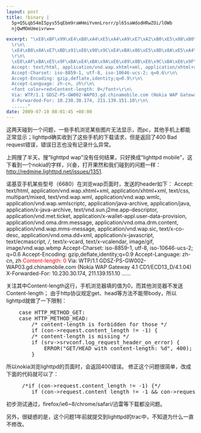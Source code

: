 ```yaml
--- 
layout: post
title: !binary |
  5p+Q5Lqb54mI5pys55qEbm9raWHmiYvmnLrorr/pl65saWdodHRwZOi/lOWb
  njQwMOmUmeivrw==

excerpt: "\xE8\xBF\x99\xE4\xB8\xA4\xE5\xA4\xA9\xE7\xA2\xB0\xE5\x88\xB0\xE4\xB8\x80\xE4\xB8\xAA\xE9\x97\xAE\xE9\xA2\x98\xEF\xBC\x8C\xE4\xB8\x80\xE4\xBA\x9B\xE6\x89\x8B\xE6\x9C\xBA\xE6\xB5\x8F\xE8\xA7\x88\xE6\x9F\x90\xE4\xBA\x9B\xE5\x9B\xBE\xE7\x89\x87\xE6\x97\xA0\xE6\xB3\x95\xE6\x98\xBE\xE7\xA4\xBA\xEF\xBC\x8C\xE8\x80\x8Cpc\xEF\xBC\x8C\xE5\x85\xB6\xE4\xBB\x96\xE6\x89\x8B\xE6\x9C\xBA\xE4\xB8\x8A\xE9\x83\xBD\xE8\x83\xBD\xE6\xAD\xA3\xE5\xB8\xB8\xE6\x98\xBE\xE7\xA4\xBA\xEF\xBC\x9Blighttpd\xE7\xA1\xAE\xE5\xAE\x9E\xE6\x94\xB6\xE5\x88\xB0\xE4\xBA\x86\xE8\xBF\x99\xE4\xBA\x9B\xE6\x89\x8B\xE6\x9C\xBA\xE7\x9A\x84\xE4\xB8\x8B\xE8\xBD\xBD\xE8\xAF\xB7\xE6\xB1\x82\xEF\xBC\x8C\xE4\xBD\x86\xE6\x98\xAF\xE8\xBF\x94\xE5\x9B\x9E\xE4\xBA\x86400 Bad request\xE9\x94\x99\xE8\xAF\xAF\xEF\xBC\x8C\xE9\x94\x99\xE8\xAF\xAF\xE6\x97\xA5\xE5\xBF\x97\xE4\xB9\x9F\xE6\xB2\xA1\xE6\x9C\x89\xE8\xAE\xB0\xE5\xBD\x95\xE4\xBB\x80\xE4\xB9\x88\xE5\xBC\x82\xE5\xB8\xB8\xE3\x80\x82\r\n\
  \r\n\
  \xE4\xB8\x8A\xE7\xBD\x91\xE6\x90\x9C\xE4\xBA\x86\xE5\x8D\x8A\xE5\xA4\xA9\xEF\xBC\x8C\xE6\x90\x9C\xE2\x80\x9Clighttpd wap\xE2\x80\x9D\xE6\xB2\xA1\xE6\x9C\x89\xE4\xBB\xBB\xE4\xBD\x95\xE7\xBB\x93\xE6\x9E\x9C\xEF\xBC\x8C\xE5\x8F\xAA\xE5\xA5\xBD\xE6\x8D\xA2\xE6\x88\x90\xE2\x80\x9Clighttpd mobile\xE2\x80\x9D\xEF\xBC\x8C\xE8\xBF\x99\xE4\xB8\x8B\xE7\x9C\x8B\xE5\x88\xB0\xE4\xB8\x80\xE4\xB8\xAAnokia\xE7\x9A\x84\xE5\xAD\x97\xE6\xA0\xB7\xEF\xBC\x8C\xE5\x85\xB4\xE5\xA5\x8B\xEF\xBC\x8C\xE6\x89\x93\xE5\xBC\x80\xE6\x9E\x9C\xE7\x84\xB6\xE5\x92\x8C\xE6\x88\x91\xE4\xBB\xAC\xE7\xA2\xB0\xE5\x88\xB0\xE7\x9A\x84\xE9\x97\xAE\xE9\xA2\x98\xE4\xB8\x80\xE6\xA0\xB7\xEF\xBC\x9A<a href=\"http://redmine.lighttpd.net/issues/1351\">http://redmine.lighttpd.net/issues/1351</a>.\r\n\
  \r\n\
  \xE8\xAF\xBA\xE5\x9F\xBA\xE4\xBA\x9A\xE6\x89\x8B\xE6\x9C\xBA\xE6\x9F\x90\xE4\xBA\x9B\xE5\x9E\x8B\xE5\x8F\xB7\xEF\xBC\x886680\xEF\xBC\x89\xE5\x9C\xA8\xE6\xB5\x8F\xE8\xA7\x88wap\xE9\xA1\xB5\xE9\x9D\xA2\xE6\x97\xB6\xEF\xBC\x8C\xE5\x8F\x91\xE9\x80\x81\xE7\x9A\x84header\xE5\xA6\x82\xE4\xB8\x8B\xEF\xBC\x9A\r\n\
  Accept: text/html, application/vnd.wap.xhtml+xml, application/xhtml+xml, text/css, multipart/mixed, text/vnd.wap.wml, application/vnd.wap.wmlc, application/vnd.wap.wmlscriptc, application/java-archive, application/java, application/x-java-archive, text/vnd.sun.j2me.app-descriptor, application/vnd.met.ticket, application/x-wallet-appl.user-data-provision, application/vnd.oma.drm.message, application/vnd.oma.drm.content, application/vnd.wap.mms-message, application/vnd.wap.sic, text/x-co-desc, application/vnd.oma.dd+xml, application/x-javascript, text/ecmascript, */*, text/x-vcard, text/x-vcalendar, image/gif, image/vnd.wap.wbmp\r\n\
  Accept-Charset: iso-8859-1, utf-8, iso-10646-ucs-2; q=0.6\r\n\
  Accept-Encoding: gzip,deflate,identity;q=0.9\r\n\
  Accept-Language: zh-cn, zh\r\n\
  <font color=red>Content-length: 0</font>\r\n\
  Via: WTP/1.1 GDSZ-PS-GW002-WAP03.gd.chinamobile.com (Nokia WAP Gateway 4.1 CD1/ECD13_D/4.1.04)\r\n\
  X-Forwarded-For: 10.230.30.174, 211.139.151.10\r\n\
  ......"
date: 2009-07-10 08:01:45 +08:00
---
```

这两天碰到一个问题，一些手机浏览某些图片无法显示，而pc，其他手机上都能正常显示；lighttpd确实收到了这些手机的下载请求，但是返回了400 Bad request错误，错误日志也没有记录什么异常。

上网搜了半天，搜“lighttpd wap”没有任何结果，只好换成“lighttpd mobile”，这下看到一个nokia的字样，兴奋，打开果然和我们碰到的问题一样：<a href="http://redmine.lighttpd.net/issues/1351">http://redmine.lighttpd.net/issues/1351</a>.

诺基亚手机某些型号（6680）在浏览wap页面时，发送的header如下：
Accept: text/html, application/vnd.wap.xhtml+xml, application/xhtml+xml, text/css, multipart/mixed, text/vnd.wap.wml, application/vnd.wap.wmlc, application/vnd.wap.wmlscriptc, application/java-archive, application/java, application/x-java-archive, text/vnd.sun.j2me.app-descriptor, application/vnd.met.ticket, application/x-wallet-appl.user-data-provision, application/vnd.oma.drm.message, application/vnd.oma.drm.content, application/vnd.wap.mms-message, application/vnd.wap.sic, text/x-co-desc, application/vnd.oma.dd+xml, application/x-javascript, text/ecmascript, */*, text/x-vcard, text/x-vcalendar, image/gif, image/vnd.wap.wbmp
Accept-Charset: iso-8859-1, utf-8, iso-10646-ucs-2; q=0.6
Accept-Encoding: gzip,deflate,identity;q=0.9
Accept-Language: zh-cn, zh
<font color=red>Content-length: 0</font>
Via: WTP/1.1 GDSZ-PS-GW002-WAP03.gd.chinamobile.com (Nokia WAP Gateway 4.1 CD1/ECD13_D/4.1.04)
X-Forwarded-For: 10.230.30.174, 211.139.151.10
......
<!--more-->
关注其中Content-length这行，手机浏览器填的值为0，而其他浏览器不发送Content-length；
由于http协议规定get、head等方法不能带body，所以lighttpd就做了一下限制：
<pre class=c name=code>    case HTTP_METHOD_GET:
    case HTTP_METHOD_HEAD:
        /* content-length is forbidden for those */
        if (con->request.content_length != -1) {
		/* content-length is missing */
		if (srv->srvconf.log_request_header_on_error) {
			ERROR("GET/HEAD with content-length: %d", 400);
		}</pre>
所以nokia浏览lighttpd的页面时，会返回400错误。
修正这个问题很简单，改成下面的代码就可以了：
<pre class=c name=code>		/*if (con->request.content_length != -1) {*/
		if (con->request.content_length != -1 && con->request.content_length != 0) {</pre>
初步测试通过，firefox/ie6~8/chrome/safari/迅雷等下载都没问题。

另外，很疑惑的是，这个问题1年前就提交到lighttpd的trac中，不知道为什么一直不修改。
